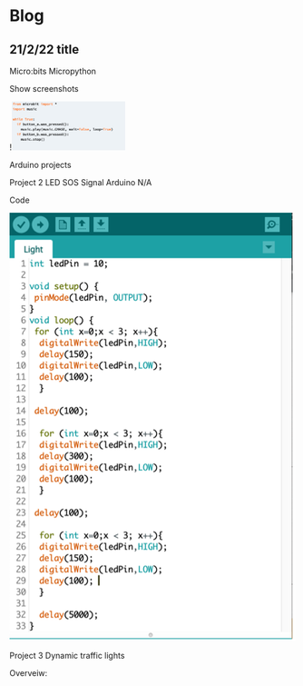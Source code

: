 # Blog 
## 21/2/22 title


Micro:bits
Micropython

Show screenshots

!<img src="Microbits_code1.png" alt="Show screenshots" width="200"/>


Arduino projects 

Project 2
LED SOS Signal
Arduino
N/A

Code
 
 ![Show screenshots](./Codescreenshot1.png "San Juan Mountains")

Project 3
Dynamic traffic lights


Overveiw:


